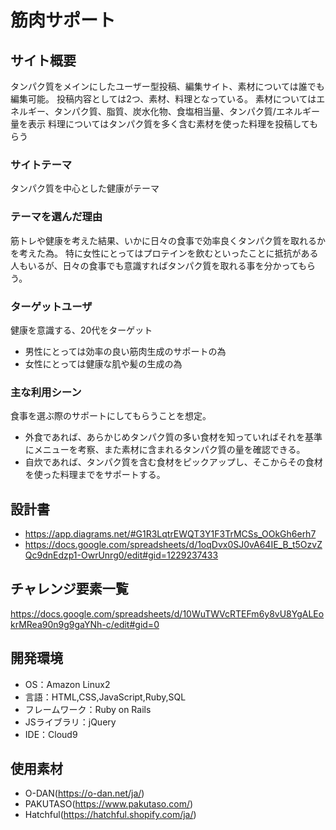 # 筋肉サポート

## サイト概要
タンパク質をメインにしたユーザー型投稿、編集サイト、素材については誰でも編集可能。
投稿内容としては2つ、素材、料理となっている。
素材についてはエネルギー、タンパク質、脂質、炭水化物、食塩相当量、タンパク質/エネルギー量を表示 料理についてはタンパク質を多く含む素材を使った料理を投稿してもらう 

### サイトテーマ
タンパク質を中心とした健康がテーマ

### テーマを選んだ理由
筋トレや健康を考えた結果、いかに日々の食事で効率良くタンパク質を取れるかを考えた為。 特に女性にとってはプロテインを飲むといったことに抵抗がある人もいるが、日々の食事でも意識すればタンパク質を取れる事を分かってもらう。

### ターゲットユーザ
健康を意識する、20代をターゲット
- 男性にとっては効率の良い筋肉生成のサポートの為
- 女性にとっては健康な肌や髪の生成の為

### 主な利用シーン
食事を選ぶ際のサポートにしてもらうことを想定。
- 外食であれば、あらかじめタンパク質の多い食材を知っていればそれを基準にメニューを考察、また素材に含まれるタンパク質の量を確認できる。
- 自炊であれば、タンパク質を含む食材をピックアップし、そこからその食材を使った料理までをサポートする。

## 設計書
- https://app.diagrams.net/#G1R3LqtrEWQT3Y1F3TrMCSs_OOkGh6erh7
- https://docs.google.com/spreadsheets/d/1oqDvx0SJ0vA64IE_B_t5OzvZQc9dnEdzp1-OwrUnrg0/edit#gid=1229237433


## チャレンジ要素一覧
https://docs.google.com/spreadsheets/d/10WuTWVcRTEFm6y8vU8YgALEokrMRea90n9g9gaYNh-c/edit#gid=0

## 開発環境
- OS：Amazon Linux2
- 言語：HTML,CSS,JavaScript,Ruby,SQL
- フレームワーク：Ruby on Rails
- JSライブラリ：jQuery
- IDE：Cloud9

## 使用素材
- O-DAN(https://o-dan.net/ja/)
- PAKUTASO(https://www.pakutaso.com/)
- Hatchful(https://hatchful.shopify.com/ja/)
